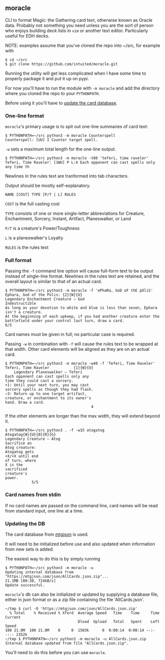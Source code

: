 ## moracle ##

CLI to format Magic: the Gathering card text, otherwise known as Oracle data.  Probably not something you need unless you are the sort of person who enjoys building deck lists in `vim` or another text editor.  Particularly useful for EDH decks.

NOTE: examples assume that you've cloned the repo into ~/src, for example with

    $ cd ~/src
    $ git clone https://github.com/intuited/moracle.git

Running the utility will get less complicated when I have some time to properly package it and put it up on pypi.

For now you'll have to run the module with `-m moracle` and add the directory where you cloned the repo to your `PYTHONPATH`.

Before using it you'll have to [update the card database](#Updating-the-DB).

### One-line format ###

`moracle`'s primary usage is to spit out one-line summaries of card text:

    $ PYTHONPATH=~/src python3 -m moracle Counterspell
    Counterspell: [UU] I Counter target spell.

`-w` sets a maximum total length for the one-line output.

    $ PYTHONPATH=~/src python3 -m moracle -t80 'teferi, time raveler'
    Teferi, Time Raveler: [1WU] P L:4 Each opponent can cast spells only any time th

Newlines in the rules text are tranformed into tab characters.

Output should be mostly self-explanatory.

    NAME [COST] TYPE [P/T | L] RULES

`COST` is the full casting cost

`TYPE` consists of one or more single-letter abbreviations for Creature, Enchantment, Sorcery, Instant, Artifact, Planeswalker, or Land

`P/T` is a creature's Power/Toughness

`L` is a planeswalker's Loyalty

`RULES` is the rules text

### Full format ###

Passing the `-f` command line option will cause full-form text to be output instead of single-line format.  Newlines in the rules text are retained, and the overall layout is similar to that of an actual card.

    $ PYTHONPATH=~/src python3 -m moracle -f 'ePhaRa, GoD oF thE pOliS'
    Ephara, God of the Polis: {2}{W}{U}
    Legendary Enchantment Creature — God
    Indestructible
    As long as your devotion to white and blue is less than seven, Ephara isn't a creature.
    At the beginning of each upkeep, if you had another creature enter the battlefield under your control last turn, draw a card.
    6/5

Card names must be given in full; no particular case is required.

Passing `-w` in combination with `-f` will cause the rules text to be wrapped at that width.  Other card elements will be aligned as they are on an actual card.
    
    $ PYTHONPATH=~/src python3 -m moracle -w40 -f 'Teferi, Time Raveler'
    Teferi, Time Raveler           {1}{W}{U}
        Legendary Planeswalker — Teferi
    Each opponent can cast spells only any
    time they could cast a sorcery.
    +1: Until your next turn, you may cast
    sorcery spells as though they had flash.
    −3: Return up to one target artifact,
    creature, or enchantment to its owner's
    hand. Draw a card.
                                           4
If the other elements are longer than the max width, they will extend beyond it.

    $ PYTHONPATH=~/src python3 . -f -w15 atogatog
    Atogatog{W}{U}{B}{R}{G}
    Legendary Creature — Atog
    Sacrifice an
    Atog creature:
    Atogatog gets
    +X/+X until end
    of turn, where
    X is the
    sacrificed
    creature's
    power.
                5/5

### Card names from stdin ###

If no card names are passed on the command line, card names will be read from standard input, one line at a time.

### Updating the DB ###

The card database from [mtgjson](https://mtgjson.com/#our-mission) is used.

It will need to be initialized before use and also updated when information from new sets is added.

The easiest way to do this is by simply running

    $ PYTHONPATH=~/src python3 -m moracle -u
    Updating internal database from "https://mtgjson.com/json/AllCards.json.zip"...
    21.1MB [00:30, 724kB/s]
    Update successful.

`moracle`'s db can also be initialized or updated by supplying a database file, either in json format or as a zip file containing the file 'AllCards.json'.

    ~/tmp $ curl -O 'https://mtgjson.com/json/AllCards.json.zip'
      % Total    % Received % Xferd  Average Speed   Time    Time     Time  Current
                                     Dload  Upload   Total   Spent    Left  Speed
    100 21.0M  100 21.0M    0     0  1503k      0  0:00:14  0:00:14 --:--:-- 2352k
    ~/tmp $ PYTHONPATH=~/src python3 -m moracle -u AllCards.json.zip
    Internal database updated from file "AllCards.json.zip".

You'll need to do this before you can use `moracle`.
